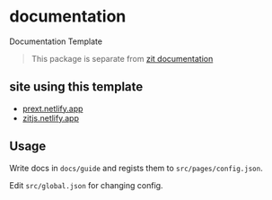 # documentation

Documentation Template

> This package is separate from [zit documentation](https://github.com/do4ng/zit/tree/main/web)

## site using this template

- [prext.netlify.app](https://prext.netlify.app)
- [zitjs.netlify.app](https://zitjs.netlify.app)

## Usage

Write docs in `docs/guide` and regists them to `src/pages/config.json`.

Edit `src/global.json` for changing config.
